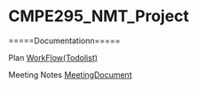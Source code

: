 # CMPE295_NMT_Project

=====Documentationn=====

Plan [WorkFlow(Todolist)](https://docs.google.com/document/d/1kdwTIgvDGLHkEO8Txg1KIfEDKJqtefO2NO15QaTGub0/edit?usp=sharing)

Meeting Notes [MeetingDocument](https://docs.google.com/document/d/10hwHVYt3FevORUbRTEgaOdxmNphTtfNDCDvQGhKjHrQ/edit?usp=sharing)

